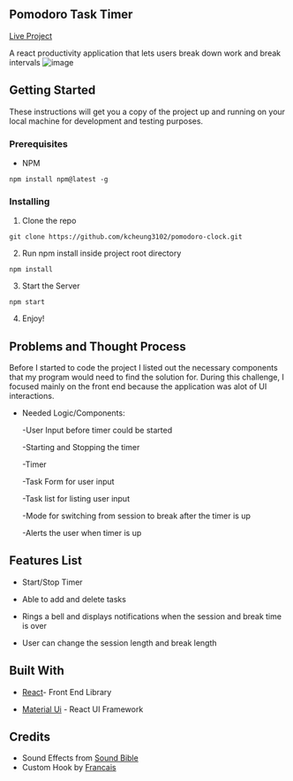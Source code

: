 ## Pomodoro Task Timer

[Live Project](kcheung3102-pomodoroclock.netlify.app)

A react productivity application that lets users break down work and break intervals
![image](https://user-images.githubusercontent.com/44646134/80221168-e6ec4a80-8612-11ea-98e1-f2712a1d1b45.png)


## Getting Started

These instructions will get you a copy of the project up and running on your local machine for development and testing purposes.

### Prerequisites

- NPM
```
npm install npm@latest -g
```

### Installing

1. Clone the repo

```
git clone https://github.com/kcheung3102/pomodoro-clock.git
```

2. Run npm install inside project root directory
```
npm install
```
3. Start the Server
```
npm start
```
4. Enjoy!

## Problems and Thought Process
Before I started to code the project I listed out the necessary components that my program would need to find the solution for. During this challenge, I focused mainly on the front end because the application was alot of UI interactions.

* Needed Logic/Components:
     
     -User Input before timer could be started
     
     -Starting and Stopping the timer
     
     -Timer
     
     -Task Form for user input
     
     -Task list for listing user input
     
     -Mode for switching from session to break after the timer is up
     
     -Alerts the user when timer is up

## Features List
* Start/Stop Timer

* Able to add and delete tasks

* Rings a bell and displays notifications when the session and break time is over

* User can change the session length and break length

## Built With
* [React](https://reactjs.org/)- Front End Library 

* [Material Ui](https://material-ui.com/) - React UI Framework

## Credits
* Sound Effects from [Sound Bible](http://soundbible.com)
* Custom Hook by [Francais](https://overreacted.io/making-setinterval-declarative-with-react-hooks/)
